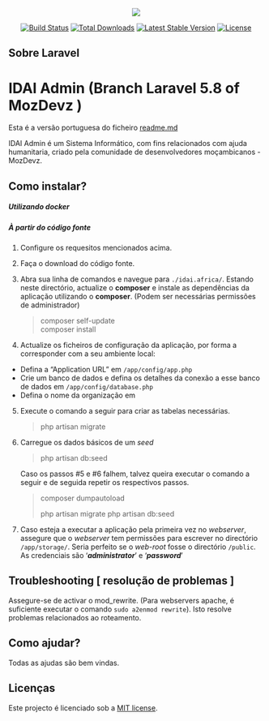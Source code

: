 <p align="center"><img src="https://laravel.com/assets/img/components/logo-laravel.svg"></p>

<p align="center">
<a href="https://travis-ci.org/laravel/framework"><img src="https://travis-ci.org/laravel/framework.svg" alt="Build Status"></a>
<a href="https://packagist.org/packages/laravel/framework"><img src="https://poser.pugx.org/laravel/framework/d/total.svg" alt="Total Downloads"></a>
<a href="https://packagist.org/packages/laravel/framework"><img src="https://poser.pugx.org/laravel/framework/v/stable.svg" alt="Latest Stable Version"></a>
<a href="https://packagist.org/packages/laravel/framework"><img src="https://poser.pugx.org/laravel/framework/license.svg" alt="License"></a>
</p>

## Sobre Laravel

IDAI Admin (Branch Laravel 5.8 of MozDevz )
=====

Esta é a versão portuguesa do ficheiro [readme.md](readme.md)

IDAI Admin é um Sistema Informático, com fins relacionados com ajuda humanitaria, criado pela comunidade de desenvolvedores moçambicanos - MozDevz. 

Como instalar?
-----------
##### Utilizando docker

##### À partir do código fonte

1. Configure os requesitos mencionados acima.

2. Faça o download do código fonte.

3. Abra sua linha de comandos e navegue para `./idai.africa/`. Estando neste directório, actualize o **composer** e instale as dependências da aplicação utilizando o **composer**. (Podem ser necessárias permissões de administrador)
    <blockquote>
      composer self-update<br />
      composer install
    </blockquote>
4. Actualize os ficheiros de configuração da aplicação, por forma a corresponder com a seu ambiente local:
  - Defina a “Application URL” em `/app/config/app.php`
  - Crie um banco de dados e defina os detalhes da conexão a esse banco de dados em `/app/config/database.php`
  - Defina o nome da organização em ` `

5. Execute o comando a seguir para criar as tabelas necessárias.
    <blockquote>php artisan migrate</blockquote>
6. Carregue os dados básicos de um _seed_
    <blockquote> php artisan db:seed </blockquote>
   Caso os passos #5 e #6 falhem, talvez queira executar o comando a seguir e de seguida repetir os respectivos passos.
    <blockquote>
      composer dumpautoload

      php artisan migrate
      php artisan db:seed
    </blockquote>
7. Caso esteja a executar a aplicação pela primeira vez no _webserver_, assegure que o _webserver_ tem permissões para escrever no directório `/app/storage/`. Seria perfeito se o _web-root_ fosse o directório `/public`. As credenciais são ‘_**administrator**_’ e ‘_**password**_’

Troubleshooting [ resolução de problemas ]
----------------
Assegure-se de activar o mod_rewrite. (Para webservers apache, é suficiente executar o comando `sudo a2enmod rewrite`). Isto resolve problemas relacionados ao roteamento.



## Como ajudar?
Todas as ajudas são bem vindas.

## Licenças
Este projecto é licenciado sob a [MIT license](LICENCE).
